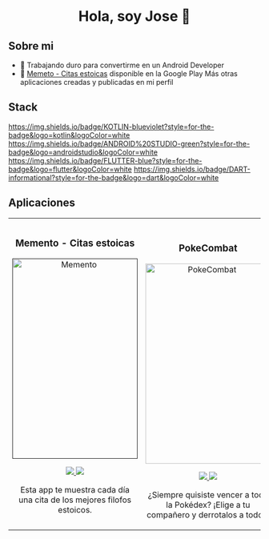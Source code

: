 <div align="center">
<h1 align="center">Hola, soy Jose</a> 👋</h1>
</div>

## Sobre mi
- 🔭 Trabajando duro para convertirme en un Android Developer
- 📱 [Memeto - Citas estoicas]([https://cursokotlin.com](https://play.google.com/store/apps/details?id=com.jdccmobile.memento)) disponible en la Google Play
     Más otras aplicaciones creadas y publicadas en mi perfil

## Stack
https://img.shields.io/badge/KOTLIN-blueviolet?style=for-the-badge&logo=kotlin&logoColor=white
https://img.shields.io/badge/ANDROID%20STUDIO-green?style=for-the-badge&logo=androidstudio&logoColor=white
https://img.shields.io/badge/FLUTTER-blue?style=for-the-badge&logo=flutter&logoColor=white
https://img.shields.io/badge/DART-informational?style=for-the-badge&logo=dart&logoColor=white

## Aplicaciones
<table>
<tr>
<td width="50%">
<h3 align="center">Memento - Citas estoicas</h3>
<div align="center">
<a href=""https://github.com/jdccMobile/Memento" target="_blank"><img src="https://i.imgur.com/Jji0CIE.jpg" width="250" height="400" alt="Memento"></a>
<p>
<a href="https://github.com/jdccMobile/Memento" target="_blank">
<img src="https://img.shields.io/badge/CÓDIGO-ff9?style=for-the-badge&logo=github&logoColor=black">
</a>
<img src="[https://img.shields.io/badge/C%C3%93DIGO-80ffaa?style=for-the-badge&logo=github&logoColor=black](https://img.shields.io/badge/KOTLIN-blueviolet?style=for-the-badge&logo=kotlin&logoColor=white)"> 
</p>
<p>Esta app te muestra cada día una cita de los mejores filofos estoicos.</p>
</div>                                                                              
</td>
<td width="50%">
<br>
<h3 align="center">PokeCombat</h3>
<div align="center">                                       
<a href="https://github.com/jdccMobile/PokeCombat" target="_blank"><img src="https://i.imgur.com/7uCBigG.jpg" width="250" height="400" alt="PokeCombat"></a>
<br>
<p>
<a href="https://github.com/jdccMobile/PokeCombat" target="_blank">
<img src="https://img.shields.io/badge/C%C3%93DIGO-80ffaa?style=for-the-badge&logo=github&logoColor=black">
</a>
<img src="[https://img.shields.io/badge/C%C3%93DIGO-80ffaa?style=for-the-badge&logo=github&logoColor=black](https://img.shields.io/badge/KOTLIN-blueviolet?style=for-the-badge&logo=kotlin&logoColor=white)">                                                                                               
</p>
</p>¿Siempre quisiste vencer a toda la Pokédex? ¡Elige a tu compañero y derrotalos a todos!</p>
</div>                                                             
</table>                                                                                 
</div>
<br>
